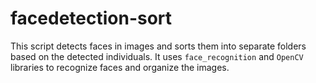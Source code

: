 # facedetection-sort
This script detects faces in images and sorts them into separate folders based on the detected individuals. It uses `face_recognition` and `OpenCV` libraries to recognize faces and organize the images.
